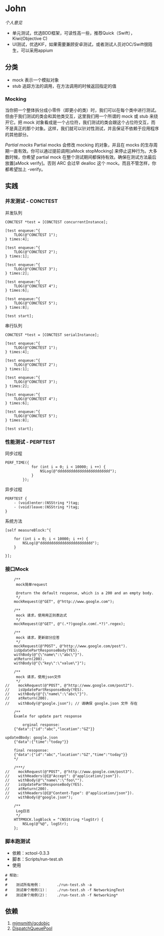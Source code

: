 # John

*个人意见*
* 单元测试，优选BDD框架，可读性高一些，推荐Quick（Swift），Kiwi(Objective C)
* UI测试，优选KIF，如果需要兼顾安卓测试，或者测试人员对OC/Swift很陌生，可以采用appium

## 分类

* mock 表示一个模拟对象
* stub 追踪方法的调用，在方法调用的时候返回指定的值

### Mocking

当你把一个整体拆分成小零件（即更小的类）时，我们可以在每个类中进行测试。但由于我们测试的类会和其他类交互，这里我们用一个所谓的 mock 或 stub 来绕开它。把 mock 对象看成是一个占位符，我们测试的类会跟这个占位符交互，而不是真正的那个对象。这样，我们就可以针对性测试，并且保证不依赖于应用程序的其他部分。

*Partial mocks*
Partial mocks 会修改 mocking 的对象，并且在 mocks 的生存周期一直有效。你可以通过提前调用[aMock stopMocking] 来停止这种行为。大多数时候，你希望 partial mock 在整个测试期间都保持有效。确保在测试方法最后放置[aMock verify]。否则 ARC 会过早 dealloc 这个 mock。而且不管怎样，你都希望加上 -verify。

## 实践

### 并发测试 - CONCTEST

并发队列
```
CONCTEST *test = [CONCTEST concurrentInstance];
    
[test enqueue:^{
    TLOG(@"CONCTEST 1");
} times:4];

[test enqueue:^{
    TLOG(@"CONCTEST 2");
} times:1];

[test enqueue:^{
    TLOG(@"CONCTEST 3");
} times:2];

[test enqueue:^{
    TLOG(@"CONCTEST 4");
} times:6];

[test enqueue:^{
    TLOG(@"CONCTEST 5");
} times:8];

[test start];
```

串行队列
```
CONCTEST *test = [CONCTEST serialInstance];
    
[test enqueue:^{
    TLOG(@"CONCTEST 1");
} times:4];

[test enqueue:^{
    TLOG(@"CONCTEST 2");
} times:1];

[test enqueue:^{
    TLOG(@"CONCTEST 3");
} times:2];

[test enqueue:^{
    TLOG(@"CONCTEST 4");
} times:6];

[test enqueue:^{
    TLOG(@"CONCTEST 5");
} times:8];

[test start];
```

### 性能测试 - PERFTEST

同步过程
```
PERF_TIME({
            for (int i = 0; i < 10000; i ++) {
                NSLog(@"dddddddddddddddddddddddd");
            }
        });
```

异步过程
```
PERFTEST {
	- (void)enter:(NSString *)tag;
	- (void)leave:(NSString *)tag;
}
```

系统方法
```
[self measureBlock:^{
        
    for (int i = 0; i < 10000; i ++) {
        NSLog(@"dddddddddddddddddddddddd");
    }

}];
```

### 接口Mock

```
    /**
     mock简单request
     
     @return the default response, which is a 200 and an empty body.
     */
    mockRequest(@"GET", @"http://www.google.com");
    
    /**
     mock 请求，使用用正则表达式
     */
    mockRequest(@"GET", @"(.*?)google.com(.*?)".regex);
    
    /**
     mock 请求，更新部分应答
     */
    mockRequest(@"POST", @"http://www.google.com/post").
    isUpdatePartResponseBody(YES).
    withBody(@"{\"name\":\"abc\"}").
    atReturn(200).
    withBody(@"{\"key\":\"value\"}");
    
    /**
     mock 请求，使用json文件
     */
//    mockRequest(@"POST", @"http://www.google.com/post2").
//    isUpdatePartResponseBody(YES).
//    withBody(@"{\"name\":\"abc\"}").
//    atReturn(200).
//    withBody(@"google.json"); // 请确保 google.json 文件 存在
    
    /**
    Examle for update part response
        
        orginal response:
    {"data":{"id":"abc","location":"GZ"}}
    
updatedBody: google.json
    {"data":{"time":"today"}}
    
    final resoponse:
    {"data":{"id":"abc","location":"GZ","time":"today"}}
    */
    
    /***/
//    mockRequest(@"POST", @"http://www.google.com/post3").
//    withHeaders(@{@"Accept": @"application/json"}).
//    withBody(@"\"name\":\"foo\"").
//    isUpdatePartResponseBody(YES).
//    atReturn(200).
//    withHeaders(@{@"Content-Type": @"application/json"}).
//    withBody(@"google.json");
    
    /**
     Log日志
     */
    HTTPMOCK.logBlock = ^(NSString *logStr) {
        NSLog(@"%@", logStr);
    };
```


### 脚本跑测试

* 依赖：xctool-0.3.3
* 脚本：Scripts/run-test.sh
* 使用
```
# 帮助:
#
#    测试所有用例：       ./run-test.sh -a
#    测试单个用例(1)：    ./run-test.sh -f NetworkingTest
#    测试单个用例(2)：    ./run-test.sh -f Networking*
```

## 依赖

1. [mjmsmith/gcdobjc](https://github.com/mjmsmith/gcdobjc)
2. [DispatchQueuePool](https://github.com/ibireme/YYKit)

